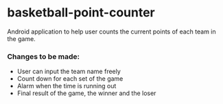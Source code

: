 # basketball-point-counter
Android application to help user counts the current points of each team in the game.

### Changes to be made:
- User can input the team name freely
- Count down for each set of the game
- Alarm when the time is running out 
- Final result of the game, the winner and the loser
